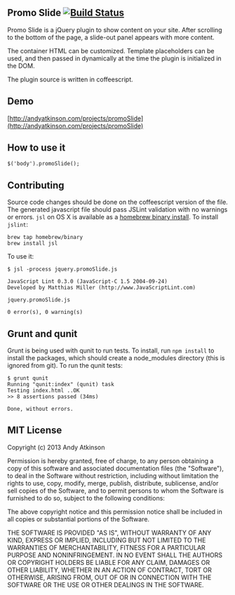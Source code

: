 ## Promo Slide [![Build Status](https://travis-ci.org/andyatkinson/promoSlide.png?branch=master)](https://travis-ci.org/andyatkinson/promoSlide)

Promo Slide is a jQuery plugin to show content on your site. After scrolling to the bottom of the page, a slide-out panel appears with more content. 

The container HTML can be customized. Template placeholders can be used, and then passed in dynamically at the time the plugin is initialized in the DOM.

The plugin source is written in coffeescript.

## Demo
[http://andyatkinson.com/projects/promoSlide](http://andyatkinson.com/projects/promoSlide)

## How to use it

    $('body').promoSlide();


## Contributing
Source code changes should be done on the coffeescript version of the file. The generated javascript file should pass JSLint validation with no warnings or errors. `jsl` on OS X is available as a [homebrew binary install](https://github.com/Homebrew/homebrew-binary). To install `jslint`:

    brew tap homebrew/binary
    brew install jsl

To use it:

    $ jsl -process jquery.promoSlide.js

    JavaScript Lint 0.3.0 (JavaScript-C 1.5 2004-09-24)
    Developed by Matthias Miller (http://www.JavaScriptLint.com)

    jquery.promoSlide.js

    0 error(s), 0 warning(s)

## Grunt and qunit
Grunt is being used with qunit to run tests. To install, run `npm install` to install the packages, which should create a node_modules directory (this is ignored from git). To run the qunit tests:

    $ grunt qunit
    Running "qunit:index" (qunit) task
    Testing index.html ..OK
    >> 8 assertions passed (34ms)
    
    Done, without errors.

## MIT License
Copyright (c) 2013 Andy Atkinson

Permission is hereby granted, free of charge, to any person obtaining a copy of this software and associated documentation files (the "Software"), to deal in the Software without restriction, including without limitation the rights to use, copy, modify, merge, publish, distribute, sublicense, and/or sell copies of the Software, and to permit persons to whom the Software is furnished to do so, subject to the following conditions:

The above copyright notice and this permission notice shall be included in all copies or substantial portions of the Software.

THE SOFTWARE IS PROVIDED "AS IS", WITHOUT WARRANTY OF ANY KIND, EXPRESS OR IMPLIED, INCLUDING BUT NOT LIMITED TO THE WARRANTIES OF MERCHANTABILITY, FITNESS FOR A PARTICULAR PURPOSE AND NONINFRINGEMENT. IN NO EVENT SHALL THE AUTHORS OR COPYRIGHT HOLDERS BE LIABLE FOR ANY CLAIM, DAMAGES OR OTHER LIABILITY, WHETHER IN AN ACTION OF CONTRACT, TORT OR OTHERWISE, ARISING FROM, OUT OF OR IN CONNECTION WITH THE SOFTWARE OR THE USE OR OTHER DEALINGS IN THE SOFTWARE.



